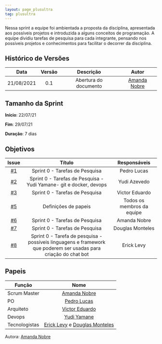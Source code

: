 ```yaml
---
layout: page_plusultra
tag: plusultra
---
```


Nessa sprint a equipe foi ambientada a proposta da disciplina, apresentada aos possíveis projetos e introduzida a alguns conceitos de programação.
A equipe dividiu tarefas de pesquisa para cada integrante, pensando nos possíveis projetos e conhecimentos para facilitar o decorrer da disciplina.

## Histórico de Versões

| Data       | Versão | Descrição                      | Autor             |
| :--------: | :----: | :----------:                   | :---------------: |
| 21/08/2021 |    0.1   | Abertura do documento | [Amanda Nobre](https://github.com/AmandaNbr)|

## Tamanho da Sprint

**Início**: 22/07/21

**Fim**: 29/07/21

**Duração**: 7 dias

## Objetivos

| Issue |            Título            |        Responsáveis         | 
|:-------:|:----------------------------:|:-----------------------------:|
| [#1](https://github.com/fga-eps-mds/2021-1-Bot/issues/1) | Sprint 0 - Tarefas de Pesquisa | Pedro Lucas |
| [#2](https://github.com/fga-eps-mds/2021-1-Bot/issues/2) | Sprint 0 - Tarefas de Pesquisa - Yudi Yamane- git e docker, devops | Yudi Azevedo |
| [#3](https://github.com/fga-eps-mds/2021-1-Bot/issues/3) | Sprint 0 - Tarefas de Pesquisa | Victor Eduardo |
| [#5](https://github.com/fga-eps-mds/2021-1-Bot/issues/5) | Definições de papeis  | Todos os membros da equipe |
| [#6](https://github.com/fga-eps-mds/2021-1-Bot/issues/6) | Sprint 0 - Tarefas de Pesquisa | Amanda Nobre |
| [#7](https://github.com/fga-eps-mds/2021-1-Bot/issues/7) | Sprint 0 - Tarefas de Pesquisa | Douglas Monteles |
| [#8](https://github.com/fga-eps-mds/2021-1-Bot/issues/8) | Sprint 0 - Tarefa de pesquisa - possíveis linguagens e framework que poderem ser usadas para criação do chat bot | Erick Levy |


## Papeis

|      Função      |            Nome            |
|------------------|:--------------------------:|
| Scrum Master | [Amanda Nobre](https://github.com/AmandaNbr) |
| PO | [Pedro Lucas](https://github.com/PedroLSF) |
| Arquiteto | [Victor Eduardo](https://github.com/victorear05) |
| Devops | [Yudi Yamane](https://github.com/yudi-azvd) |
| Tecnologistas | [Erick Levy](https://github.com/Ericklevy) e [Douglas Monteles](https://github.com/DouglasMonteles) |

Autora: [Amanda Nobre](https://github.com/AmandaNbr)
